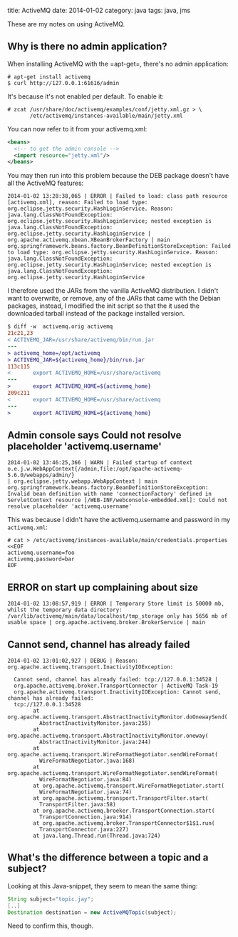 title: ActiveMQ
date: 2014-01-02
category: java
tags: java, jms

These are my notes on using ActiveMQ.

## Why is there no admin application?

When installing ActiveMQ with the =apt-get=, there's no admin
application:

```
# apt-get install activemq
$ curl http://127.0.0.1:61616/admin
```

It's because it's not enabled per default. To enable it:
```
# zcat /usr/share/doc/activemq/examples/conf/jetty.xml.gz > \
       /etc/activemq/instances-available/main/jetty.xml
```
You can now refer to it from your activemq.xml:

```xml
<beans>
  <!-- to get the admin console -->
  <import resource="jetty.xml"/>
</beans>
```

You may then run into this problem because the DEB package doesn't
have all the ActiveMQ features:

```
2014-01-02 13:28:38,065 | ERROR | Failed to load: class path resource
[activemq.xml], reason: Failed to load type:
org.eclipse.jetty.security.HashLoginService. Reason:
java.lang.ClassNotFoundException:
org.eclipse.jetty.security.HashLoginService; nested exception is
java.lang.ClassNotFoundException:
org.eclipse.jetty.security.HashLoginService |
org.apache.activemq.xbean.XBeanBrokerFactory | main
org.springframework.beans.factory.BeanDefinitionStoreException: Failed
to load type: org.eclipse.jetty.security.HashLoginService. Reason:
java.lang.ClassNotFoundException:
org.eclipse.jetty.security.HashLoginService; nested exception is
java.lang.ClassNotFoundException:
org.eclipse.jetty.security.HashLoginService
```

I therefore used the JARs from the vanilla ActiveMQ distribution. I
didn't want to overwrite, or remove, any of the JARs that came with
the Debian packages, instead, I modified the init script so that the
it used the downloaded tarball instead of the package installed version.

```diff
$ diff -w  activemq.orig activemq
21c21,23
< ACTIVEMQ_JAR=/usr/share/activemq/bin/run.jar
---
> activemq_home=/opt/activemq
> ACTIVEMQ_JAR=${activemq_home}/bin/run.jar
113c115
<       export ACTIVEMQ_HOME=/usr/share/activemq
---
>       export ACTIVEMQ_HOME=${activemq_home}
209c211
<       export ACTIVEMQ_HOME=/usr/share/activemq
---
>       export ACTIVEMQ_HOME=${activemq_home}
```

## Admin console says Could not resolve placeholder 'activemq.username'

```
2014-01-02 13:46:25,366 | WARN | Failed startup of context
o.e.j.w.WebAppContext{/admin,file:/opt/apache-activemq-5.6.0/webapps/admin/}
| org.eclipse.jetty.webapp.WebAppContext | main
org.springframework.beans.factory.BeanDefinitionStoreException:
Invalid bean definition with name 'connectionFactory' defined in
ServletContext resource [/WEB-INF/webconsole-embedded.xml]: Could not
resolve placeholder 'activemq.username'
```

This was because I didn't have the activemq.username and password in
my `activemq.xml`:

```
# cat > /etc/activemq/instances-available/main/credentials.properties <<EOF
activemq.username=foo
activemq.password=bar
EOF
```


## ERROR on start up complaining about size

```
2014-01-02 13:08:57,919 | ERROR | Temporary Store limit is 50000 mb,
whilst the temporary data directory:
/var/lib/activemq/main/data/localhost/tmp_storage only has 5656 mb of
usable space | org.apache.activemq.broker.BrokerService | main
```

## Cannot send, channel has already failed
```
2014-01-02 13:01:02,927 | DEBUG | Reason: org.apache.activemq.transport.InactivityIOException:

  Cannot send, channel has already failed: tcp://127.0.0.1:34528 |
  org.apache.activemq.broker.TransportConnector | ActiveMQ Task-19
  org.apache.activemq.transport.InactivityIOException: Cannot send, channel has already failed:
  tcp://127.0.0.1:34528
        at org.apache.activemq.transport.AbstractInactivityMonitor.doOnewaySend(
          AbstractInactivityMonitor.java:255)
        at org.apache.activemq.transport.AbstractInactivityMonitor.oneway(
          AbstractInactivityMonitor.java:244)
        at org.apache.activemq.transport.WireFormatNegotiator.sendWireFormat(
          WireFormatNegotiator.java:168)
        at org.apache.activemq.transport.WireFormatNegotiator.sendWireFormat(
          WireFormatNegotiator.java:84)
        at org.apache.activemq.transport.WireFormatNegotiator.start(
          WireFormatNegotiator.java:74)
        at org.apache.activemq.transport.TransportFilter.start(
          TransportFilter.java:58)
        at org.apache.activemq.broeker.TransportConnection.start(
          TransportConnection.java:914)
        at org.apache.activemq.broker.TransportConnector$1$1.run(
          TransportConnector.java:227)
        at java.lang.Thread.run(Thread.java:724)
```

## What's the difference between a topic and a subject?

Looking at this Java-snippet, they seem to mean the same thing:

```java
String subject="topic.jay";
[..]
Destination destination = new ActiveMQTopic(subject);
```

Need to confirm this, though.
